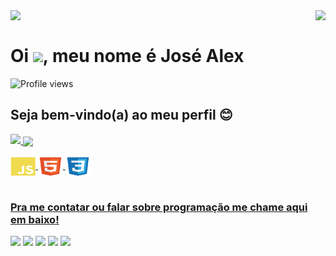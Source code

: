 <img align="top" src="https://raw.githubusercontent.com/gist/alexx-pereira/16b205c343147b4687c1f2938bddeb40/raw/78928d4b7ad989a0ccddc62dc99ac9e8c0b50c6f/alex-github-post.svg"/>

<img align="right" height="590em" src="https://raw.githubusercontent.com/gist/alexx-pereira/d83958fec1acc8ce3045d27b686e9aa6/raw/4a764c341ecdc4246a26eaf8aa7de1d8bbdc41d2/alex-github-card.svg"/>
<h1 align="left">Oi <img src="https://raw.githubusercontent.com/kaueMarques/kaueMarques/master/hi.gif" height="30px">, meu nome é José Alex</h1>
<p align="left"> <img src="https://komarev.com/ghpvc/?username=alexx-pereira&color=yellow" alt="Profile views" /> </p>

## Seja bem-vindo(a) ao meu perfil 😊 ##

 <div>
   <a href="https://github.com/jose-alexx">
   <img height="180em" src="https://github-readme-stats.vercel.app/api?username=jose-alexx&show_icons=true&theme=radical&include_all_commits=true&count_private=true"/>
   <img width=40% align="center" src="https://github-readme-stats-git-main-rafaelalexandrino.vercel.app/api/top-langs/?username=alexx-pereira&show_icons=true&theme=radical&layout=compact" />
</div>
    
<div style="display: inline_block"><br>
  <img align="center" alt="Js" height="30" width="40" src="https://raw.githubusercontent.com/devicons/devicon/master/icons/javascript/javascript-plain.svg">
  <img align="center" alt="HTML" height="30" width="40" src="https://raw.githubusercontent.com/devicons/devicon/master/icons/html5/html5-original.svg">
  <img align="center" alt="CSS" height="30" width="40" src="https://raw.githubusercontent.com/devicons/devicon/master/icons/css3/css3-original.svg">
</div>
 
<br>
 
### Pra me contatar ou falar sobre programação me chame aqui em baixo!
 
<div> 
  <a href="" target="_blank"><img src="https://img.shields.io/badge/YouTube-FF0000?style=for-the-badge&logo=youtube&logoColor=white" target="_blank"></a>
  <a href="" target="_blank"><img src="https://img.shields.io/badge/-Instagram-%23E4405F?style=for-the-badge&logo=instagram&logoColor=white" target="_blank"></a>
  <a href="" target="_blank"><img src="https://img.shields.io/badge/Discord-7289DA?style=for-the-badge&logo=discord&logoColor=white" target="_blank"></a> 
  <a href="mailto:jasp1@aluno.ifal.edu.br"><img src="https://img.shields.io/badge/-Gmail-%23333?style=for-the-badge&logo=gmail&logoColor=white" target="_blank"></a>
  <a href="" target="_blank"><img src="https://img.shields.io/badge/-LinkedIn-%230077B5?style=for-the-badge&logo=linkedin&logoColor=white" target="_blank"></a>
</div>
